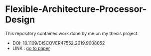 # Flexible-Architecture-Processor-Design
This repository containes work done by me on my thesis project.

* DOI: 10.1109/DISCOVER47552.2019.9008052
* LINK : [go to paper](https://ieeexplore.ieee.org/document/9008052)
